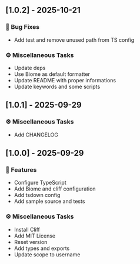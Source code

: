 ## [1.0.2] - 2025-10-21

### 🐛 Bug Fixes

- Add test and remove unused path from TS config

### ⚙️ Miscellaneous Tasks

- Update deps
- Use Biome as default formatter
- Update README with proper informations
- Update keywords and some scripts
## [1.0.1] - 2025-09-29

### ⚙️ Miscellaneous Tasks

- Add CHANGELOG
## [1.0.0] - 2025-09-29

### 🚀 Features

- Configure TypeScript
- Add Biome and cliff configuration
- Add tsdown config
- Add sample source and tests

### ⚙️ Miscellaneous Tasks

- Install Cliff
- Add MIT License
- Reset version
- Add types and exports
- Update scope to username
